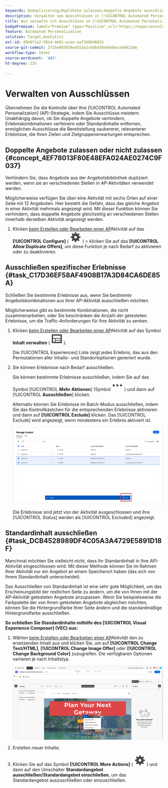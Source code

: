 ```yaml
---
keywords: Deduplizierung;Duplikate zulassen;doppelte Angebote ausschließen;Automated Personalization;doppelte Angebote nicht zulassen;ausschließen;Standardinhalt;
description: Verwalten von Ausschlüssen in [!UICONTROL Automated Personalization] (AP)-Aktivitäten.
title: Wie verwalte ich Ausschlüsse in [!UICONTROL Automated Personalization] Aktivitäten?
badgePremium: label="Premium" type="Positive" url="https://experienceleague.adobe.com/docs/target/using/introduction/intro.html?lang=en#premium newtab=true" tooltip="Hier finden Sie Informationen zum Lieferumfang von Target Premium."
feature: Automated Personalization
solution: Target,Analytics
exl-id: d9e9f2a2-5914-4b81-acae-eaf388646652
source-git-commit: 2715e803938ee552e2c6db438ed4dbece4b6220e
workflow-type: tm+mt
source-wordcount: '483'
ht-degree: 21%

---
```


# Verwalten von Ausschlüssen

Übernehmen Sie die Kontrolle über Ihre [!UICONTROL Automated Personalization] (AP)-Strategie, indem Sie Ausschlüsse meistern. Unabhängig davon, ob Sie doppelte Angebote verhindern, Erlebniskombinationen verfeinern oder Standardinhalte entfernen, ermöglichen Ausschlüsse die Bereitstellung saubererer, relevanterer Erlebnisse, die Ihren Zielen und Zielgruppenerwartungen entsprechen.

## Doppelte Angebote zulassen oder nicht zulassen {#concept_4EF78013F80E48EFA024AE0274C9F037}

Verhindern Sie, dass Angebote aus der Angebotsbibliothek dupliziert werden, wenn sie an verschiedenen Stellen in AP-Aktivitäten verwendet werden.

Möglicherweise verfügen Sie über eine Aktivität mit sechs Orten auf einer Seite mit 12 Angeboten. Hier besteht die Gefahr, dass das gleiche Angebot in einer Aktivität mehrmals angezeigt wird. Mit dieser Funktion können Sie verhindern, dass doppelte Angebote gleichzeitig an verschiedenen Stellen innerhalb derselben Aktivität angezeigt werden.

1. Klicken [&#x200B; beim Erstellen oder Bearbeiten einer AP](/help/main/c-activities/t-automated-personalization/create-ap-activity.md)Aktivität auf das **[!UICONTROL Configure]** ( ![Symbol konfigurieren](/help/main/assets/icons/Setting.svg) ) > klicken Sie auf das **[!UICONTROL Allow Duplicate Offers]**, um diese Funktion je nach Bedarf zu aktivieren oder zu deaktivieren.

## Ausschließen spezifischer Erlebnisse {#task_C17D36EF58AF4908B17A3D84CA6DE85A}

Schließen Sie bestimmte Erlebnisse aus, wenn Sie bestimmte Angebotskombinationen aus Ihrer AP-Aktivität ausschließen möchten.

Möglicherweise gibt es bestimmte Kombinationen, die nicht zusammenarbeiten, oder Sie beschränken die Anzahl der getesteten Erlebnisse, um die Traffic-Anforderungen für Ihre Aktivität zu senken.

1. Klicken [&#x200B; beim Erstellen oder Bearbeiten einer AP](/help/main/c-activities/t-automated-personalization/create-ap-activity.md)Aktivität auf das Symbol **Inhalt verwalten** ( ![Symbol Inhalt verwalten](/help/main/assets/icons/Experience.svg) ).

   Die [!UICONTROL Experiences] Liste zeigt jedes Erlebnis, das aus den Permutationen aller Inhalts- und Standortoptionen generiert wurde.

1. Sie können Erlebnisse nach Bedarf ausschließen.

   Sie können bestimmte Erlebnisse ausschließen, indem Sie auf das Symbol [!UICONTROL **Mehr Aktionen**] (Symbol ![Mehr Aktionen](/help/main/assets/icons/MoreSmall.svg) ) und dann auf [!UICONTROL **Ausschließen**] klicken.

   Alternativ können Sie Erlebnisse im Batch-Modus ausschließen, indem Sie das Kontrollkästchen für die entsprechenden Erlebnisse aktivieren und dann auf **[!UICONTROL Exclude]** klicken. Das [!UICONTROL Exclude] wird angezeigt, wenn mindestens ein Erlebnis aktiviert ist.

   ![Erlebnisse im Batch-Modus ausschließen](/help/main/c-activities/t-automated-personalization/assets/exclude1.png)

   Die Erlebnisse sind jetzt von der Aktivität ausgeschlossen und ihre [!UICONTROL Status] werden als [!UICONTROL Excluded] angezeigt.

## Standardinhalt ausschließen {#task_DCB4528989DF4C05A3A4729E5891D18F}

Manchmal möchten Sie vielleicht nicht, dass Ihr Standardinhalt in Ihre API-Aktivität eingeschlossen wird. Mit dieser Methode können Sie im Rahmen Ihrer Aktivität nur ein Angebot an einem Speicherort haben (das sich von Ihrem Standardinhalt unterscheidet).

Das Ausschließen von Standardinhalt ist eine sehr gute Möglichkeit, um das Erscheinungsbild der restlichen Seite zu ändern, um die von Ihnen mit der AP-Aktivität getesteten Angebote anzupassen. Wenn Sie beispielsweise die Farbpalette der von Ihnen getesteten Angebote abgleichen möchten, können Sie die Hintergrundfarbe Ihrer Seite ändern und die standardmäßige Hintergrundfarbe ausschließen.

**So schließen Sie Standardinhalte mithilfe des [!UICONTROL Visual Experience Composer] (VEC) aus:**

1. Wählen [&#x200B; beim Erstellen oder Bearbeiten einer AP](/help/main/c-activities/t-automated-personalization/create-ap-activity.md)Aktivität den zu ersetzenden Inhalt aus und klicken Sie, um auf **[!UICONTROL Change Text/HTML]**, **[!UICONTROL Change Image Offer]** oder **[!UICONTROL Change Background Color]** zuzugreifen. Die verfügbaren Optionen variieren je nach Inhaltstyp.

   ![Optionen ändern](/help/main/c-activities/t-automated-personalization/assets/options.png)
1. Erstellen neuer Inhalte.

1. Klicken Sie auf das Symbol **[!UICONTROL More Actions]** ( ![Symbol Mehr Aktionen](/help/main/assets/icons/Setting.svg) ) und dann auf den Umschalter **Standardangebot ausschließen/Standardangebot einschließen**, um das Standardangebot auszuschließen oder einzuschließen.

   <!-- Depending on the content or offer type, the [!UICONTROL Include] checkbox is in a slightly different place. 

   For Text/HTML content: 

   ![Include checkbox in Edit Text/HTML dialog box](/help/main/c-activities/t-automated-personalization/assets/exclude_content_vec_1a.png)

   For Image/Video content: 

   ![Include checkbox in Select Content dialog box](/help/main/c-activities/t-automated-personalization/assets/exclude_content_vec_2a.png)

   For background color: 

   ![Include checkbox in Edit Background Color dialog box](/help/main/c-activities/t-automated-personalization/assets/exclude_content_vec_3a.png)-->

<!-- 1. Click **[!UICONTROL Save]**.

   You can see the experiences created from the offers you specified under [!UICONTROL Manage Content]. You notice that no experiences are created in [!UICONTROL Manage Content] using the default offer you excluded. 

   ![exclude_content_vec_4 image](assets/exclude_content_vec_4.png)

**To exclude default content using the [!UICONTROL Form-Based Experience Composer]:** 

1. While creating or editing an AP activity, click **[!UICONTROL Change Text/HTML]** or **[!UICONTROL Change Image Offer]** under **[!UICONTROL Content]**. 
1. In the dialog box, create your new content and uncheck **[!UICONTROL Include]** to the right of the default content (or uncheck the Default Image/Video in the [!UICONTROL Select Content] screen). 

   Depending on the content or offer type, the [!UICONTROL Include] checkbox is in a slightly different place. 

   For Text/HTML content: 

   ![exclude_content_form_1 image](assets/exclude_content_form_1.png)

   For Image/Video content: 

   ![exclude_content_form_2 image](assets/exclude_content_form_2.png)

1. Click **[!UICONTROL Save]**. 

   You can see the experiences created from the offers you specified under [!UICONTROL Manage Content]. You notice that no experiences are created in [!UICONTROL Manage Content] using the default offer you excluded. 

   ![exclude_content_form_3 image](assets/exclude_content_form_3.png)-->
